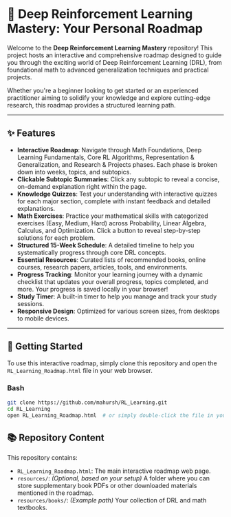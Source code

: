 # 🧠 Deep Reinforcement Learning Mastery: Your Personal Roadmap

Welcome to the **Deep Reinforcement Learning Mastery** repository! This project hosts an interactive and comprehensive roadmap designed to guide you through the exciting world of Deep Reinforcement Learning (DRL), from foundational math to advanced generalization techniques and practical projects.

Whether you're a beginner looking to get started or an experienced practitioner aiming to solidify your knowledge and explore cutting-edge research, this roadmap provides a structured learning path.

---

## ✨ Features

- **Interactive Roadmap**: Navigate through Math Foundations, Deep Learning Fundamentals, Core RL Algorithms, Representation & Generalization, and Research & Projects phases. Each phase is broken down into weeks, topics, and subtopics.
- **Clickable Subtopic Summaries**: Click any subtopic to reveal a concise, on-demand explanation right within the page.
- **Knowledge Quizzes**: Test your understanding with interactive quizzes for each major section, complete with instant feedback and detailed explanations.
- **Math Exercises**: Practice your mathematical skills with categorized exercises (Easy, Medium, Hard) across Probability, Linear Algebra, Calculus, and Optimization. Click a button to reveal step-by-step solutions for each problem.
- **Structured 15-Week Schedule**: A detailed timeline to help you systematically progress through core DRL concepts.
- **Essential Resources**: Curated lists of recommended books, online courses, research papers, articles, tools, and environments.
- **Progress Tracking**: Monitor your learning journey with a dynamic checklist that updates your overall progress, topics completed, and more. Your progress is saved locally in your browser!
- **Study Timer**: A built-in timer to help you manage and track your study sessions.
- **Responsive Design**: Optimized for various screen sizes, from desktops to mobile devices.

---

## 🚀 Getting Started

To use this interactive roadmap, simply clone this repository and open the `RL_Learning_Roadmap.html` file in your web browser.

### Bash

```bash
git clone https://github.com/mahursh/RL_Learning.git
cd RL_Learning
open RL_Learning_Roadmap.html  # or simply double-click the file in your file explorer
```

## 📚 Repository Content

This repository contains:

- `RL_Learning_Roadmap.html`: The main interactive roadmap web page.
- `resources/`: *(Optional, based on your setup)* A folder where you can store supplementary book PDFs or other downloaded materials mentioned in the roadmap.
- `resources/books/`: *(Example path)* Your collection of DRL and math textbooks.


